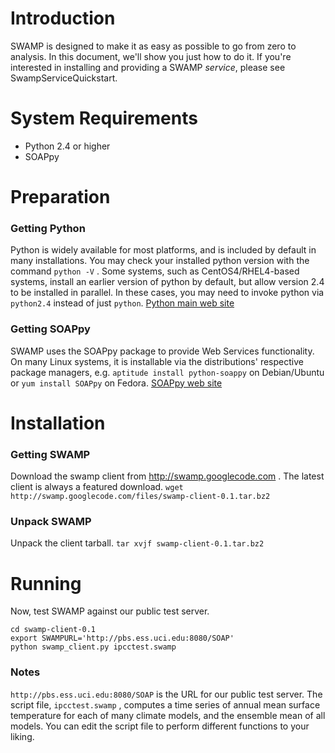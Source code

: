 # Introduction #

SWAMP is designed to make it as easy as possible to go from zero to analysis.  In this document, we'll show you just how to do it.  If you're interested in installing and providing a SWAMP _service_, please see SwampServiceQuickstart.

# System Requirements #
  * Python 2.4 or higher
  * SOAPpy

# Preparation #
### Getting Python ###
Python is widely available for most platforms, and is included by default in many installations.  You may check your installed python version with the command `python -V` .  Some systems, such as CentOS4/RHEL4-based systems, install an earlier version of python by default, but allow version 2.4 to be installed in parallel.  In these cases, you may need to invoke python via `python2.4` instead of just `python`.  [Python main web site](http://python.org)

### Getting SOAPpy ###
SWAMP uses the SOAPpy package to provide Web Services functionality.  On many Linux systems, it is installable via the distributions' respective package managers, e.g. `aptitude install python-soappy` on Debian/Ubuntu or `yum install SOAPpy` on Fedora.  [SOAPpy web site](http://pywebsvcs.sourceforge.net)

# Installation #

### Getting SWAMP ###
Download the swamp client from http://swamp.googlecode.com .  The latest client is always a featured download.  `wget http://swamp.googlecode.com/files/swamp-client-0.1.tar.bz2`


### Unpack SWAMP ###
Unpack the client tarball.
`tar xvjf swamp-client-0.1.tar.bz2`

# Running #
Now, test SWAMP against our public test server.
```
cd swamp-client-0.1
export SWAMPURL='http://pbs.ess.uci.edu:8080/SOAP'
python swamp_client.py ipcctest.swamp 
```
### Notes ###
`http://pbs.ess.uci.edu:8080/SOAP` is the URL for our public test server.  The script file,  `ipcctest.swamp` , computes a time series of annual mean surface temperature for each of many climate models, and the ensemble mean of all models.  You can edit the script file to perform different functions to your liking.